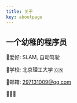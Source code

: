 ```yaml
---
title: 关于
key: aboutpage
---
```



## 一个幼稚的程序员

:mag_right:爱好:  SLAM, 自动驾驶

:school:学校: 北京理工大学 :cn:

:e-mail:邮箱: 297131009@qq.com

:beers::beers::beers:

